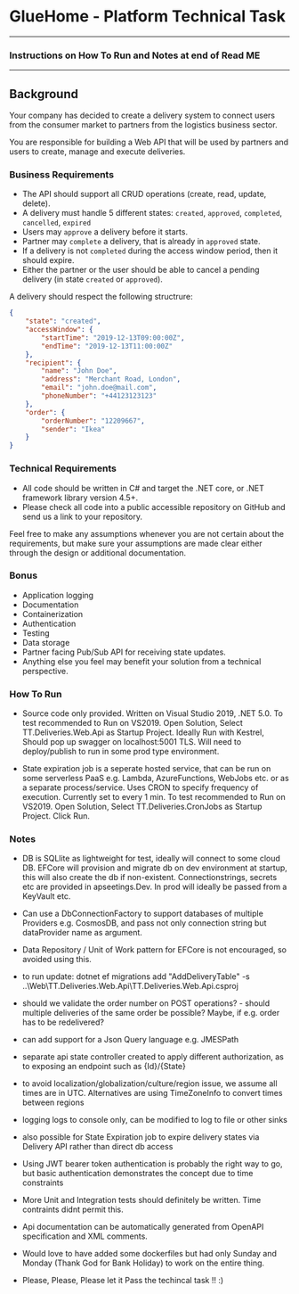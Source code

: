 # GlueHome - Platform Technical Task

---

### Instructions on How To Run and Notes at end of Read ME

---

## Background

Your company has decided to create a delivery system to connect users from the consumer market to partners from the logistics business sector.

You are responsible for building a Web API that will be used by partners and users to create, manage and execute deliveries.

### Business Requirements

* The API should support all CRUD operations (create, read, update, delete).
* A delivery must handle 5 different states: `created`, `approved`, `completed`, `cancelled`, `expired`
* Users may `approve` a delivery before it starts.
* Partner may `complete` a delivery, that is already in `approved` state.
* If a delivery is not `completed` during the access window period, then it should expire. 
* Either the partner or the user should be able to cancel a pending delivery (in state `created` or `approved`).

A delivery should respect the following structrure:

```json
{
    "state": "created",
    "accessWindow": {
        "startTime": "2019-12-13T09:00:00Z",
        "endTime": "2019-12-13T11:00:00Z"
    },
    "recipient": {
        "name": "John Doe",
        "address": "Merchant Road, London",
        "email": "john.doe@mail.com",
        "phoneNumber": "+44123123123"
    },
    "order": {
        "orderNumber": "12209667",
        "sender": "Ikea"
    }
}
```

### Technical Requirements

* All code should be written in C# and target the .NET core, or .NET framework library version 4.5+.
* Please check all code into a public accessible repository on GitHub and send us a link to your repository.

Feel free to make any assumptions whenever you are not certain about the requirements, but make sure your assumptions are made clear either through the design or additional documentation.

### Bonus
* Application logging
* Documentation
* Containerization
* Authentication
* Testing
* Data storage
* Partner facing Pub/Sub API for receiving state updates.
* Anything else you feel may benefit your solution from a technical perspective.

### How To Run

* Source code only provided. Written on Visual Studio 2019, .NET 5.0.
To test recommended to Run on VS2019. Open Solution, Select TT.Deliveries.Web.Api as Startup Project.
Ideally Run with Kestrel, Should pop up swagger on localhost:5001 TLS.
Will need to deploy/publish to run in some prod type environment.

* State expiration job is a seperate hosted service, that can be run on some serverless PaaS e.g. Lambda, AzureFunctions, WebJobs etc. or as a separate process/service. 
Uses CRON to specify frequency of execution. Currently set to every 1 min. 
To test recommended to Run on VS2019. Open Solution, Select TT.Deliveries.CronJobs as Startup Project.
Click Run.

### Notes
* DB is SQLlite as lightweight for test, ideally will connect to some cloud DB. EFCore will provision and migrate db on dev environment at startup, this will also create the db if non-existent. Connectionstrings, secrets etc are provided in apseetings.Dev. In prod will ideally be passed from a KeyVault etc.

* Can use a DbConnectionFactory to support databases of multiple Providers e.g. CosmosDB, and pass not only connection string but dataProvider name as argument.

* Data Repository / Unit of Work pattern for EFCore is not encouraged, so avoided using this.

* to run update: dotnet ef migrations add "AddDeliveryTable" -s ..\Web\TT.Deliveries.Web.Api\TT.Deliveries.Web.Api.csproj


* should we validate the order number on POST operations? - should multiple deliveries of the same order be possible?  Maybe, if e.g. order has to be redelivered?

* can add support for a Json Query language e.g. JMESPath

* separate api state controller created to apply different authorization, as to exposing an endpoint such as {Id}/{State}

* to avoid localization/globalization/culture/region issue, we assume all times are in UTC. Alternatives are using TimeZoneInfo to convert times between regions

* logging logs to console only, can be modified to log to file or other sinks

*  also possible for State Expiration job to expire delivery states via Delivery API rather than direct db access

* Using JWT bearer token authentication is probably the right way to go, but basic authentication demonstrates the concept due to time constraints

* More Unit and Integration tests should definitely be written. Time contraints didnt permit this.

* Api documentation can be automatically generated from OpenAPI specification and XML comments.

* Would love to have added some dockerfiles but had only Sunday and Monday (Thank God for Bank Holiday) to work on the entire thing. 

* Please, Please, Please let it Pass the techincal task !! :)
